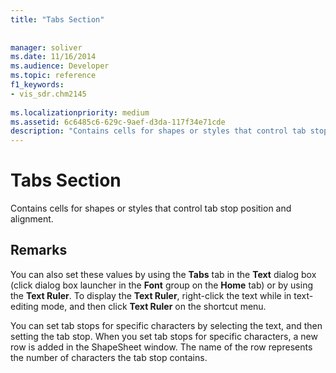 ```yaml
---
title: "Tabs Section"
 
 
manager: soliver
ms.date: 11/16/2014
ms.audience: Developer
ms.topic: reference
f1_keywords:
- vis_sdr.chm2145
 
ms.localizationpriority: medium
ms.assetid: 6c6485c6-629c-9aef-d3da-117f34e71cde
description: "Contains cells for shapes or styles that control tab stop position and alignment."
---
```


# Tabs Section

Contains cells for shapes or styles that control tab stop position and alignment.
  
## Remarks

You can also set these values by using the **Tabs** tab in the **Text** dialog box (click dialog box launcher in the **Font** group on the **Home** tab) or by using the **Text Ruler**. To display the **Text Ruler**, right-click the text while in text-editing mode, and then click **Text Ruler** on the shortcut menu. 
  
You can set tab stops for specific characters by selecting the text, and then setting the tab stop. When you set tab stops for specific characters, a new row is added in the ShapeSheet window. The name of the row represents the number of characters the tab stop contains.
  

